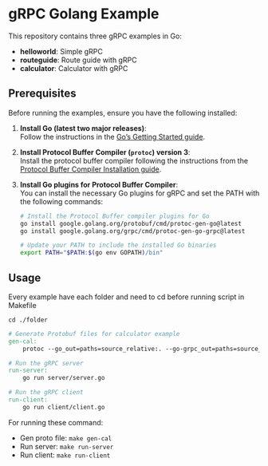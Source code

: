 # gRPC Golang Example

This repository contains three gRPC examples in Go:

- **helloworld**: Simple gRPC
- **routeguide**: Route guide with gRPC
- **calculator**: Calculator with gRPC

## Prerequisites

Before running the examples, ensure you have the following installed:

1. **Install Go (latest two major releases)**:  
   Follow the instructions in the [Go’s Getting Started guide](https://golang.org/doc/install).

2. **Install Protocol Buffer Compiler (`protoc`) version 3**:  
   Install the protocol buffer compiler following the instructions from the [Protocol Buffer Compiler Installation guide](https://grpc.io/docs/protoc-installation/).

3. **Install Go plugins for Protocol Buffer Compiler**:  
   You can install the necessary Go plugins for gRPC and set the PATH with the following commands:

   ```bash
   # Install the Protocol Buffer compiler plugins for Go
   go install google.golang.org/protobuf/cmd/protoc-gen-go@latest
   go install google.golang.org/grpc/cmd/protoc-gen-go-grpc@latest

   # Update your PATH to include the installed Go binaries
   export PATH="$PATH:$(go env GOPATH)/bin"
   ```

## Usage

Every example have each folder and need to cd before running script in Makefile

`cd ./folder`

```makefile
# Generate Protobuf files for calculator example
gen-cal:
	protoc --go_out=paths=source_relative:. --go-grpc_out=paths=source_relative:. calculator/calculator.proto

# Run the gRPC server
run-server:
	go run server/server.go

# Run the gRPC client
run-client:
	go run client/client.go
```

For running these command:

- Gen proto file: `make gen-cal`
- Run server: `make run-server`
- Run client: `make run-client`
